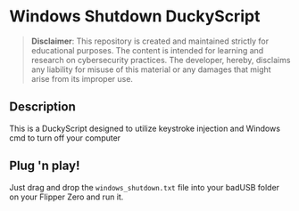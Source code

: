 # Windows Shutdown DuckyScript

> **Disclaimer**: This repository is created and maintained strictly for educational purposes. The content is intended for learning and research on cybersecurity practices. The developer, hereby, disclaims any liability for misuse of this material or any damages that might arise from its improper use.


## Description
This is a DuckyScript designed to utilize keystroke injection and Windows cmd to turn off your computer

## Plug 'n play!
Just drag and drop the `windows_shutdown.txt` file into your badUSB folder on your Flipper Zero and run it. 
